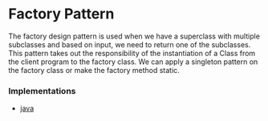 # Factory Pattern

The factory design pattern is used when we have a superclass with multiple subclasses and based on input, we need to return one of the subclasses. This pattern takes out the responsibility of the instantiation of a Class from the client program to the factory class. We can apply a singleton pattern on the factory class or make the factory method static.


### Implementations

- [java](./java/)